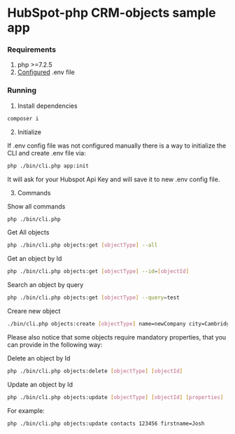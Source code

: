 # HubSpot-php CRM-objects sample app

### Requirements

1. php >=7.2.5
2. [Configured](https://github.com/HubSpot/sample-apps-manage-crm-objects/blob/main/README.md#how-to-run-locally) .env file

### Running

1. Install dependencies

```bash
composer i
```

2. Initialize

If .env config file was not configured manually there is a way to initialize the CLI and create .env file via:

```bash
php ./bin/cli.php app:init 
```

It will ask for your Hubspot Api Key and will save it to new .env config file.

3. Commands

Show all commands

```bash
php ./bin/cli.php
```
Get All objects

```bash
php ./bin/cli.php objects:get [objectType] --all
```

Get an object by Id

```bash
php ./bin/cli.php objects:get [objectType] --id=[objectId]
```

Search an object by query

```bash
php ./bin/cli.php objects:get [objectType] --query=test
```

Creare new object

```bash
./bin/cli.php objects:create [objectType] name=newCompany city=Cambridge state=Massachusetts
```

Please also notice that some objects require mandatory properties, that you can provide in the following way:

Delete an object by Id

```bash
php ./bin/cli.php objects:delete [objectType] [objectId]
```

Update an object by Id

```bash
php ./bin/cli.php objects:update [objectType] [objectId] [properties]
```
For example:
```bash
php ./bin/cli.php objects:update contacts 123456 firstname=Josh
```
